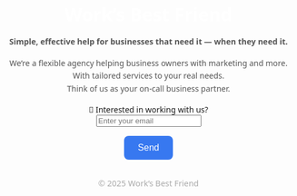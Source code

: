 <head>
  <meta charset="UTF-8" />
  <meta name="viewport" content="width=device-width, initial-scale=1.0"/>
  <title>Work's Best Friend</title>
  <style>
      body {
  margin: 0;
  font-family: 'Segoe UI', Tahoma, Geneva, Verdana, sans-serif;
  background: url('https://worksbestfriend.github.io/NYCSkyline.png') no-repeat center center fixed;
  background-size: cover;
  color: #1a1a1a;
  display: flex;
  justify-content: center;
  align-items: center;
  min-height: 100vh;
  text-align: center;
  padding: 2rem;
}

    .container {
      max-width: 600px;
      background: white;
      padding: 2.5rem;
      border-radius: 16px;
      box-shadow: 0 10px 20px rgba(0,0,0,0.08);
    }
    h1 {
      margin-bottom: 0.5rem;
      font-size: 2rem;
      color: white;
    }
    p {
      margin: 1rem 0;
      line-height: 1.6;
      color: #555;
    }
    input[type="email"] {
      padding: 0.75rem 1rem;
      width: 80%;
      border: 1px solid #ccc;
      border-radius: 8px;
      font-size: 1rem;
      margin-top: 1rem;
    }
    button {
      margin-top: 1rem;
      padding: 0.75rem 1.5rem;
      background-color: #3778f0;
      color: white;
      border: none;
      border-radius: 8px;
      font-size: 1rem;
      cursor: pointer;
      transition: background-color 0.3s;
    }
    button:hover {
      background-color: #265ed6;
    }
    form {
      display: flex;
      flex-direction: column;
      align-items: center;
    }
    .footer {
      margin-top: 2rem;
      font-size: 0.9rem;
      color: #aaa;
    }
  </style>
</head>
<body>
  <div class="container">
    <h1>Work’s Best Friend</h1>
    <p><strong>Simple, effective help for businesses that need it — when they need it.</strong></p>
    <p>We’re a flexible agency helping business owners with marketing and more.<br>
       With tailored services to your real needs.<br>
       Think of us as your on-call business partner.</p>
    <form action="https://formsubmit.co/jay@worksbestfriend.com" method="POST">
  <label for="email">💬 Interested in working with us?</label>
  <input type="email" id="email" name="email" placeholder="Enter your email" required />
  <button type="submit">Send</button>

  <!-- Optional hidden fields -->
  <input type="hidden" name="_subject" value="New Lead from Work's Best Friend!" />
  <input type="hidden" name="_captcha" value="false">
  <input type="hidden" name="_template" value="table">
</form>
    <div class="footer">© 2025 Work’s Best Friend</div>
  </div>
</body>
